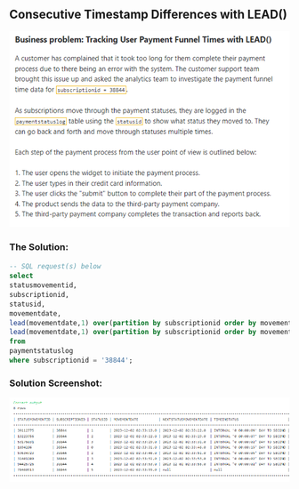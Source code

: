 ## Consecutive Timestamp Differences with LEAD()

![B1](images/11.png)

### The Solution: 

``` SQL
-- SQL request(s)​​​​​​‌​‌​​‌‌​​​‌‌‌‌​​​​​​‌​‌‌‌ below
select 
statusmovementid,
subscriptionid,
statusid,
movementdate,
lead(movementdate,1) over(partition by subscriptionid order by movementdate) as nextstatusmovementdate,
lead(movementdate,1) over(partition by subscriptionid order by movementdate) - movementdate as timeinstatus
from
paymentstatuslog
where subscriptionid = '38844';
```

### Solution Screenshot:

![B1](images/S_11.png)
